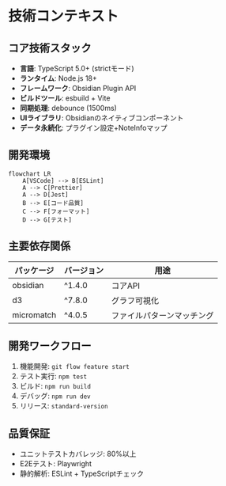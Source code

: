# 技術コンテキスト

## コア技術スタック
- **言語**: TypeScript 5.0+ (strictモード)
- **ランタイム**: Node.js 18+
- **フレームワーク**: Obsidian Plugin API
- **ビルドツール**: esbuild + Vite
- **同期処理**: debounce (1500ms)
- **UIライブラリ**: Obsidianのネイティブコンポーネント
- **データ永続化**: プラグイン設定+NoteInfoマップ

## 開発環境
```mermaid
flowchart LR
    A[VSCode] --> B[ESLint]
    A --> C[Prettier]
    A --> D[Jest]
    B --> E[コード品質]
    C --> F[フォーマット]
    D --> G[テスト]
```

## 主要依存関係
| パッケージ | バージョン | 用途 |
|------------|------------|------|
| obsidian   | ^1.4.0     | コアAPI |
| d3         | ^7.8.0     | グラフ可視化 |
| micromatch | ^4.0.5     | ファイルパターンマッチング |

## 開発ワークフロー
1. 機能開発: `git flow feature start`
2. テスト実行: `npm test`
3. ビルド: `npm run build`
4. デバッグ: `npm run dev`
5. リリース: `standard-version`

## 品質保証
- ユニットテストカバレッジ: 80%以上
- E2Eテスト: Playwright
- 静的解析: ESLint + TypeScriptチェック
